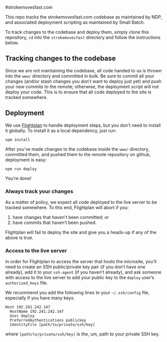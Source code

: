 #strokemovesfast.com

This repo tracks the strokemovesfast.com codebase as maintained by NDP, and associated deployment scripting as maintained by Small Batch.

To track changes to the codebase and deploy them, simply clone this repository, `cd` into the `strokemovesfast` directory and follow the instructions below.

## Tracking changes to the codebase

Since we are not maintaining the codebase, all code handed to us is thrown into the `www/` directory and committed in bulk. Be sure to commit all your changes (and/or stash changes you don’t want to deploy just yet) and push your new commits to the remote; otherwise, the deployment script will not deploy your code. This is to ensure that all code deployed to the site is tracked somewhere.

## Deployment

We use [Flightplan](https://github.com/pstadler/flightplan) to handle deployment steps, but you don’t need to install it globally. To install it as a local dependency, just run:

```
npm install
```

After you’ve made changes to the codebase inside the `www/` directory, committed them, and pushed them to the remote repository on github, deployment is easy:

```
npm run deploy
```

You’re done!

### Always track your changes

As a matter of policy, we expect all code deployed to the live server to be tracked somewhere. To this end, Flightplan will abort if you:

1. have changes that haven’t been committed; or
2. have commits that haven’t been pushed.

Flightplan will fail to deploy the site and give you a heads-up if any of the above is true.

### Access to the live server

In order for Flightplan to access the server that hosts the microsite, you’ll need to create an SSH public/private key pair (if you don’t have one already), add it to your `ssh-agent` (if you haven’t already), and ask someone with access to the live server to add your public key to the `deploy` user’s `authorized_keys` file.

We recommend you add the following lines to your `~/.ssh/config` file, especially if you have many keys:

```
Host 192.241.242.147
  HostName 192.241.242.147
  User deploy
  PreferredAuthentications publickey
  IdentityFile [path/to/private/ssh/key]
```

where `[path/to/private/ssh/key]` is the, um, path to your private SSH key.
